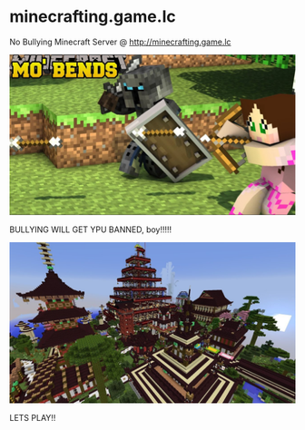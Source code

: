 # minecrafting.game.lc
No Bullying Minecraft Server @ http://minecrafting.game.lc

![main](https://github.com/minecraftinggamelc/minecrafting.game.lc/blob/master/F57E561E-72E3-4FA0-BB49-ED590C4C09BF.jpeg)

BULLYING WILL GET YPU BANNED, boy!!!!!

![buildigs](https://github.com/minecraftinggamelc/minecrafting.game.lc/blob/master/76A3B187-532F-4857-9447-1601A31AFDF7.jpeg)

LETS PLAY!!
